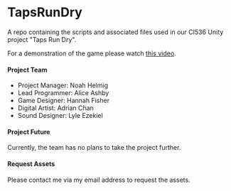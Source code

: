 # TapsRunDry
A repo containing the scripts and associated files used in our CI536 Unity project "Taps Run Dry".

For a demonstration of the game please watch [this video](https://www.youtube.com/watch?v=TBI1QazoEX4&feature=youtu.be).

#### Project Team
- Project Manager: Noah Helmig
- Lead Programmer: Alice Ashby
- Game Designer: Hannah Fisher
- Digital Artist: Adrian Chan
- Sound Designer: Lyle Ezekiel

#### Project Future
Currently, the team has no plans to take the project further.

#### Request Assets
Please contact me via my email address to request the assets.
